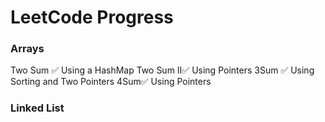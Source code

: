 # LeetCode Progress

### Arrays

Two Sum ✅ Using a HashMap
Two Sum II✅ Using Pointers
3Sum ✅ Using Sorting and Two Pointers
4Sum✅ Using Pointers

### Linked List
